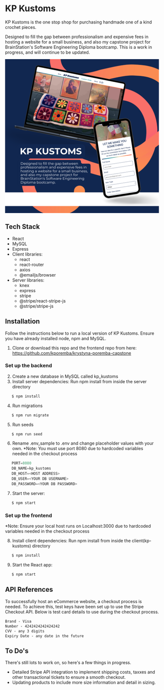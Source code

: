 # KP Kustoms

KP Kustoms is the one stop shop for purchasing handmade one of a kind crochet pieces.

Designed to fill the gap between professionalism and expensive fees in hosting a website for a small business, and also my capstone project for BrainStation's Software Engineering Diploma bootcamp. This is a work in progress, and will continue to be updated.

![Product displayed on laptop and phone.](./public/images/KP-Kustoms.png)

## Tech Stack

- React
- MySQL
- Express
- Client libraries:
  - react
  - react-router
  - axios
  - @emailjs/browser
- Server libraries:
  - knex
  - express
  - stripe
  - @stripe/react-stripe-js
  - @stripe/stripe-js

## Installation

Follow the instructions below to run a local version of KP Kustoms. Ensure you have already installed node, npm and MySQL.

1. Clone or download this repo and the frontend repo from here:
   https://github.com/kporemba/krystyna-poremba-capstone

### Set up the backend

2. Create a new database in MySQL called kp_kustoms
3. Install server dependencies:
   Run npm install from inside the server directory

```bash
   $ npm install
```

4. Run migrations

```bash
   $ npm run migrate
```

5. Run seeds

```bash
   $ npm run seed
```

6. Rename .env_sample to .env and change placeholder values with your own. \*Note: You must use port 8080 due to hardcoded variables needed in the checkout process

```js
   PORT=8080
   DB_NAME=kp_kustoms
   DB_HOST=<HOST ADDRESS>
   DB_USER=<YOUR DB USERNAME>
   DB_PASSWORD=<YOUR DB PASSWORD>
```

7. Start the server:

```bash
   $ npm start
```

### Set up the frontend

\*Note: Ensure your local host runs on Localhost:3000 due to hardcoded variables needed in the checkout process

8. Install client dependencies:
   Run npm install from inside the client(kp-kustoms) directory

```bash
   $ npm install
```

9. Start the React app:

```bash
   $ npm start
```

## API References

To successfully host an eCommerce website, a checkout process is needed. To achieve this, test keys have been set up to use the Stripe Checkout API. Below is test card details to use during the checkout process.

```
Brand - Visa
Number - 4242424242424242
CVV - any 3 digits
Expiry Date - any date in the future
```

## To Do's

There's still lots to work on, so here's a few things in progress.

- Detailed Stripe API integration to implement shipping costs, taxxes and other transactional tickets to ensure a smooth checkout.
- Updating products to include more size information and detail in sizing.
